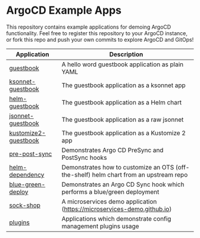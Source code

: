 # ArgoCD Example Apps

This repository contains example applications for demoing ArgoCD functionality. Feel free
to register this repository to your ArgoCD instance, or fork this repo and push your own commits
to explore ArgoCD and GitOps!

| Application | Description |
|-------------|-------------|
| [guestbook](guestbook/) | A hello word guestbook application as plain YAML |
| [ksonnet-guestbook](ksonnet-guestbook/) | The guestbook application as a ksonnet app |
| [helm-guestbook](helm-guestbook/) | The guestbook application as a Helm chart |
| [jsonnet-guestbook](jsonnet-guestbook/) | The guestbook application as a raw jsonnet |
| [kustomize2-guestbook](kustomize-guestbook/) | The guestbook application as a Kustomize 2 app |
| [pre-post-sync](pre-post-sync/) | Demonstrates Argo CD PreSync and PostSync hooks |
| [helm-dependency](helm-dependency/) | Demonstrates how to customize an OTS (off-the-shelf) helm chart from an upstream repo |
| [blue-green-deploy](blue-green-deploy/) | Demonstrates an Argo CD Sync hook which performs a blue/green deployment |
| [sock-shop](sock-shop/) | A microservices demo application (https://microservices-demo.github.io) |
| [plugins](plugins/) | Applications which demonstrate config management plugins usage |
